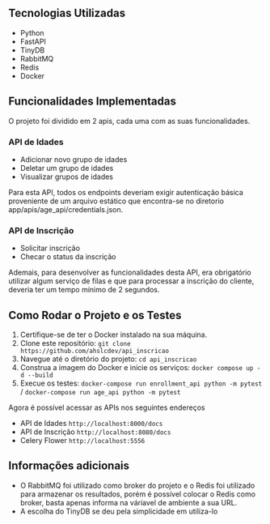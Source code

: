 ## Tecnologias Utilizadas

- Python
- FastAPI
- TinyDB
- RabbitMQ
- Redis
- Docker

## Funcionalidades Implementadas

O projeto foi dividido em 2 apis, cada uma com as suas funcionalidades.

### API de Idades
- Adicionar novo grupo de idades
- Deletar um grupo de idades
- Visualizar grupos de idades

Para esta API, todos os endpoints deveriam exigir autenticação básica proveniente de um arquivo estático que encontra-se no diretorio app/apis/age_api/credentials.json.

### API de Inscrição
- Solicitar inscrição
- Checar o status da inscrição

Ademais, para desenvolver as funcionalidades desta API, era obrigatório utilizar algum serviço de filas e que para processar a inscrição do cliente, deveria ter um tempo mínimo de 2 segundos.

## Como Rodar o Projeto e os Testes

1. Certifique-se de ter o Docker instalado na sua máquina.
2. Clone este repositório: `git clone https://github.com/ahslcdev/api_inscricao`
3. Navegue até o diretório do projeto: `cd api_inscricao`
4. Construa a imagem do Docker e inicie os serviços: `docker compose up -d --build`
5. Execue os testes: `docker-compose run enrollment_api python -m pytest` / `docker-compose run age_api python -m pytest`

Agora é possível acessar as APIs nos seguintes endereços
- API de Idades `http://localhost:8000/docs`
- API de Inscrição `http://localhost:8080/docs`
- Celery Flower `http://localhost:5556`

## Informações adicionais
- O RabbitMQ foi utilizado como broker do projeto e o Redis foi utilizado para armazenar os resultados, porém é possível colocar o Redis como broker, basta apenas informa na váriavel de ambiente a sua URL.
- A escolha do TinyDB se deu pela simplicidade em utiliza-lo
